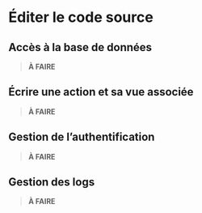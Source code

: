 # Éditer le code source

## Accès à la base de données

> **À FAIRE**

## Écrire une action et sa vue associée

> **À FAIRE**

## Gestion de l’authentification

> **À FAIRE**

## Gestion des logs

> **À FAIRE**
